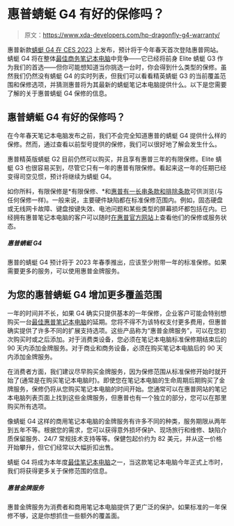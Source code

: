 # 惠普蜻蜓 G4 有好的保修吗？

> 原文：<https://www.xda-developers.com/hp-dragonfly-g4-warranty/>

惠普新款[蜻蜓 G4 在 CES 2023](https://www.xda-developers.com/hp-dragonfly-g4/) 上发布，预计将于今年春天首次登陆惠普网站。蜻蜓 G4 将在整体[最佳商务笔记本电脑](https://www.xda-developers.com/best-business-laptops/)中竞争——它已经将前身 Elite 蜻蜓 G3 作为我们的首选——但你可能想知道当你挑选一台时，你会得到什么类型的保修。虽然我们仍然没有蜻蜓 G4 的实时列表，但我们可以看看精英蜻蜓 G3 的当前覆盖范围和保修选项，并猜测惠普将为其最新的蜻蜓笔记本电脑提供什么。以下是您需要了解的关于惠普蜻蜓 G4 保修的信息。

## 惠普蜻蜓 G4 有好的保修吗？

在今年春天笔记本电脑发布之前，我们不会完全知道惠普的蜻蜓 G4 提供什么样的保修。然而，通过查看以前型号提供的保修，我们可以很好地了解会发生什么。

惠普精英版蜻蜓 G2 目前仍然可以购买，并且享有惠普三年的有限保修。Elite 蜻蜓 G3 也很容易买到，尽管它只有一年的惠普有限保修。看起来这一年的任期已经变得司空见惯，预计将继续为蜻蜓 G4。

如你所料，有限保修是*有限保修、*和[惠普有一长串条款和排除条款](https://www.hp.com/us-en/privacy/limited_warranty.html)可供浏览(与任何保修一样)。一般来说，主要硬件缺陷都在标准保修范围内。例如，固态硬盘或无线网卡故障、键盘按键失效、电池问题和某些类型的屏幕损坏都包括在内。已经拥有惠普笔记本电脑的客户可以随时[在惠普官方网站](https://support.hp.com/us-en/check-warranty)上查看他们的保修或服务状态。

##### 惠普蜻蜓 G4

惠普的蜻蜓 G4 预计将于 2023 年春季推出，应该至少附带一年的标准保修。如果需要更多的服务，可以使用惠普金牌服务。

## 为您的惠普蜻蜓 G4 增加更多覆盖范围

一年的时间并不长，如果 G4 确实只提供基本的一年保修，企业客户可能会特别想购买一台[最佳惠普笔记本电脑](https://www.xda-developers.com/best-hp-laptops/)的延期。您将不得不为该特权支付更多费用，但惠普确实提供了许多不同的扩展支持选项。这些产品称为“惠普金牌服务”，可以在您初次购买时或之后添加。对于消费类设备，您必须在笔记本电脑标准保修期结束后的 90 天内添加金牌服务。对于商业和商务设备，必须在购买笔记本电脑后的 90 天内添加金牌服务。

在消费者方面，我们建议尽早购买金牌服务，因为保修范围从标准保修开始时就开始了(通常是在购买笔记本电脑时)。即使您在笔记本电脑的生命周期后期购买了金牌服务，保修仍将从您购买笔记本电脑的时间开始。您通常可以在惠普网站的笔记本电脑列表页面上找到这些金牌服务，但惠普也有一个独立的部分，您可以在那里购买所有选项。

像蜻蜓 G4 这样的商用笔记本电脑的金牌服务有许多不同的种类，服务期限从两年到五年不等。根据您的需求，您可以获得意外损坏保护、现场旅行和维修、缺陷介质保留服务、24/7 常规技术支持等等。保健包起价约为 82 美元，并从这一价格开始攀升，但它们经常以大幅折扣出售。

蜻蜓 G4 将成为本年度[最佳笔记本电脑](https://www.xda-developers.com/best-laptops/)之一，当这款笔记本电脑今年正式上市时，我们将获得更多关于保修范围的信息。

##### 惠普金牌服务

惠普金牌服务为消费者和商用笔记本电脑提供了更广泛的保护。如果标准的一年保修不够，这是你想抓住一些额外的覆盖面。